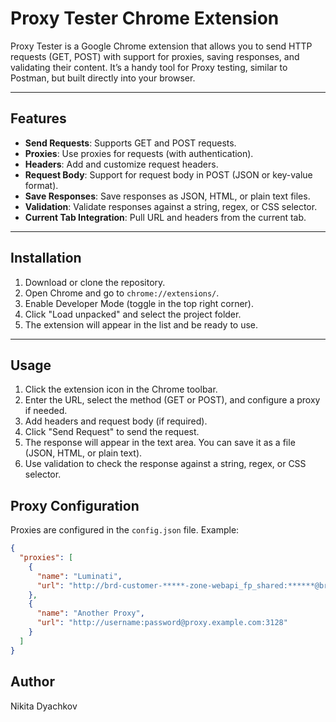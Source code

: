 # Proxy Tester Chrome Extension

Proxy Tester is a Google Chrome extension that allows you to send HTTP requests (GET, POST) with support for proxies, saving responses, and validating their content. It’s a handy tool for Proxy testing, similar to Postman, but built directly into your browser.

---

## Features

- **Send Requests**: Supports GET and POST requests.
- **Proxies**: Use proxies for requests (with authentication).
- **Headers**: Add and customize request headers.
- **Request Body**: Support for request body in POST (JSON or key-value format).
- **Save Responses**: Save responses as JSON, HTML, or plain text files.
- **Validation**: Validate responses against a string, regex, or CSS selector.
- **Current Tab Integration**: Pull URL and headers from the current tab.

---

## Installation

1. Download or clone the repository.
2. Open Chrome and go to `chrome://extensions/`.
3. Enable Developer Mode (toggle in the top right corner).
4. Click "Load unpacked" and select the project folder.
5. The extension will appear in the list and be ready to use.

---

## Usage

1. Click the extension icon in the Chrome toolbar.
2. Enter the URL, select the method (GET or POST), and configure a proxy if needed.
3. Add headers and request body (if required).
4. Click "Send Request" to send the request.
5. The response will appear in the text area. You can save it as a file (JSON, HTML, or plain text).
6. Use validation to check the response against a string, regex, or CSS selector.

## Proxy Configuration

Proxies are configured in the `config.json` file. Example:

```json
{
  "proxies": [
    {
      "name": "Luminati",
      "url": "http://brd-customer-*****-zone-webapi_fp_shared:******@brd.superproxy.io:22225"
    },
    {
      "name": "Another Proxy",
      "url": "http://username:password@proxy.example.com:3128"
    }
  ]
}
```
## Author
Nikita Dyachkov